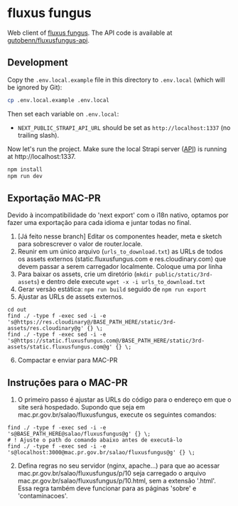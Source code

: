 # fluxus fungus

Web client of [fluxus fungus](https://fluxusfungus.com). The API code is available at [gutobenn/fluxusfungus-api](https://github.com/gutobenn/fluxusfungus-api).

## Development
Copy the `.env.local.example` file in this directory to `.env.local` (which will be ignored by Git):

```bash
cp .env.local.example .env.local
```

Then set each variable on `.env.local`:

- `NEXT_PUBLIC_STRAPI_API_URL` should be set as `http://localhost:1337` (no trailing slash).

Now let's run the project. Make sure the local Strapi server ([API](https://github.com/gutobenn/fluxusfungus-api)) is running at http://localhost:1337.

```bash
npm install
npm run dev
```


## Exportação MAC-PR
Devido à incompatibilidade do 'next export' com o i18n nativo, optamos por fazer uma exportação para cada idioma e juntar todas no final.
1. [Já feito nesse branch] Editar os componentes header, meta e sketch para sobrescrever o valor de router.locale. 
2. Reunir em um único arquivo (`urls_to_download.txt`) as URLs de todos os assets externos (static.fluxusfungus.com e res.cloudinary.com) que devem passar a serem carregador localmente. Coloque uma por linha
3. Para baixar os assets, crie um diretório (`mkdir public/static/3rd-assets`) e dentro dele execute `wget -x -i urls_to_download.txt`
4. Gerar versão estática: `npm run build` seguido de `npm run export`
5. Ajustar as URLs de assets externos. 
```
cd out
find ./ -type f -exec sed -i -e 's@https://res.cloudinary@/BASE_PATH_HERE/static/3rd-assets/res.cloudinary@g' {} \;
find ./ -type f -exec sed -i -e 's@https://static.fluxusfungus.com@/BASE_PATH_HERE/static/3rd-assets/static.fluxusfungus.com@g' {} \;
```
6. Compactar e enviar para MAC-PR


## Instruções para o MAC-PR
1. O primeiro passo é ajustar as URLs do código para o endereço em que o site será hospedado. Supondo que seja em mac.pr.gov.br/salao/fluxusfungus, execute os seguintes comandos:
```
find ./ -type f -exec sed -i -e 's@BASE_PATH_HERE@salao/fluxusfungus@g' {} \;    
# ! Ajuste o path do comando abaixo antes de executá-lo
find ./ -type f -exec sed -i -e 's@localhost:3000@mac.pr.gov.br/salao/fluxusfungus@g' {} \;    
```
2. Defina regras no seu servidor (nginx, apache...) para que ao acessar mac.pr.gov.br/salao/fluxusfungus/p/10 seja carregado o arquivo mac.pr.gov.br/salao/fluxusfungus/p/10.html, sem a extensão '.html'. Essa regra também deve funcionar para as páginas 'sobre' e 'contaminacoes'.
